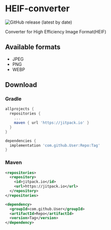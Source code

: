 # HEIF-converter

![GitHub release (latest by date)](https://img.shields.io/github/v/release/lincollincol/HEIF-converter)  

Converter for High Efficiency Image Format(HEIF)

## Available formats
* JPEG  
* PNG  
* WEBP  

## Download
### Gradle
``` groovy
allprojects {
  repositories {
    ...
    maven { url 'https://jitpack.io' }
  }
}
```
``` groovy
dependencies {
  implementation 'com.github.User:Repo:Tag'
}
```  

### Maven
``` xml
<repositories>
  <repository>
    <id>jitpack.io</id>
    <url>https://jitpack.io</url>
  </repository>
</repositories>
```
``` xml
<dependency>
  <groupId>com.github.User</groupId>
  <artifactId>Repo</artifactId>
  <version>Tag</version>
</dependency>
```


